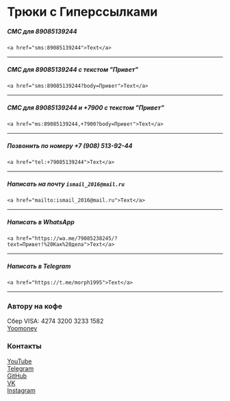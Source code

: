 # Трюки с Гиперссылками

##### СМС для 89085139244

`<a href="sms:89085139244">Text</a>`

---

##### СМС для 89085139244 с текстом "Привет"

`<a href="sms:89085139244?body=Привет">Text</a>`

---

##### СМС для 89085139244 и +7900 с текстом "Привет"

`<a href="ms:89085139244,+7900?body=Привет">Text</a>`

---

##### Позвонить по номеру +7 (908) 513-92-44

`<a href="tel:+79085139244">Text</a>`

---

##### Написать на почту `ismail_2016@mail.ru`

`<a href="mailto:ismail_2016@mail.ru">Text</a>`

---

##### Написать в WhatsApp

`<a href="https://wa.me/79085238245/?text=Привет!%20Как%20дела">Text</a>`

---

##### Написать в Telegram

`<a href="https://t.me/morph1995">Text</a>`

---

### Автору на кофе

Сбер VISA: 4274 3200 3233 1582  
[Yoomoney](https://yasobe.ru/na/itdoctor)

### Контакты

[YouTube](https://www.youtube.com/c/ITDoctor)  
[Telegram](https://t.me/itdoctorstudio)  
[GitHub](https://github.com/morphIsmail)  
[VK](https://vk.com/itdoctorstudio)  
[Instagram](https://instagram.com/ismail_asanovich)
